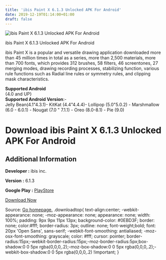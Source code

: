 ```yaml
---
title: 'ibis Paint X 6.1.3 Unlocked APK For Android'
date: 2019-12-19T01:14:00+01:00
draft: false
---
```


![ibis Paint X 6.1.3 Unlocked APK For Android](https://i0.wp.com/apkhome.net/wp-content/uploads/2019/11/ibis-Paint-X-6.1.3-Unlocked.png "ibis Paint X 6.1.3 Unlocked APK For Android")

  

ibis Paint X 6.1.3 Unlocked APK For Android

ibis Paint X is a popular and versatile drawing application downloaded more than 45 million times in total as a series, more than 2,500 materials, more than 700 fonts, which provides 312 brushes, 58 filters, 46 screentones, 27 merging modes, drawing recording processes, stabilizing function, various rule functions such as Radial line rules or symmetry rules, and clipping mask characteristics.

**Supported Android**  
{4.0 and UP}  
**Supported Android Version**:-  
Jelly Bean(4.1"4.3.1)- KitKat (4.4"4.4.4)- Lollipop (5.0"5.0.2) - Marshmallow (6.0 - 6.0.1) - Nougat (7.0 " 7.1.1) - Oreo (8.0-8.1) - Pie (9.0)

Download ibis Paint X 6.1.3 Unlocked APK For Android
====================================================

Additional Information
----------------------

**Developer :** ibis inc.

**Version :** 6.1.3

**Google Play :** [PlayStore](https://play.google.com/store/apps/details?id=jp.ne.ibis.ibispaintx.app)

  

[Download Now](https://store4app.co/post/ibis-paint-x-6-1-3-unlocked-apk-for-android_1574500034)

  
Source: [Go homepage.](https://store4app.co/post/ibis-paint-x-6-1-3-unlocked-apk-for-android_1574500034) .downloadtop{ text-align:center; -webkit-appearance: none; -moz-appearance: none; appearance: none; width: 100%; padding: 9px 9px 11px 13px; background-color: #0EBD3F; border: none; color:#fff; border-radius: 3px; outline: none; font-weight;bold; font: 20px 'Open Sans', sans-serif; -webkit-font-smoothing: antialiased; -moz-osx-font-smoothing: grayscale; color: #fff; cursor: pointer; border-radius:15px;-webkit-border-radius:15px;-moz-border-radius:5px;box-shadow:0 0 5px rgba(0,0,0,.2);-moz-box-shadow:0 0 5px rgba(0,0,0,.2);-webkit-box-shadow:0 0 5px rgba(0,0,0,.2) !important; }